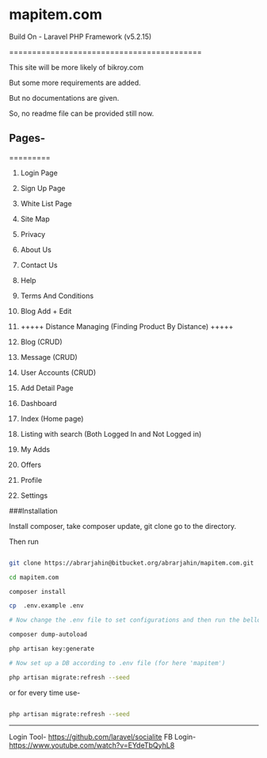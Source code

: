 # mapitem.com

Build On - Laravel PHP Framework (v5.2.15)

==========================================

This site will be more likely of bikroy.com

But some more requirements are added.

But no documentations are given.

So, no readme file can be provided still now.


## Pages-
=========

 1. Login Page

 2. Sign Up Page

 3. White List Page

 4. Site Map

 5. Privacy

 6. About Us

 7. Contact Us

 8. Help

 9. Terms And Conditions

 10. Blog Add + Edit

 11. +++++ Distance Managing (Finding Product By Distance) +++++

 12. Blog (CRUD)

 13. Message (CRUD)

 14. User Accounts (CRUD)

 15. Add Detail Page

 16. Dashboard

 17. Index (Home page)

 18. Listing with search (Both Logged In and Not Logged in)

 19. My Adds

 20. Offers

 21. Profile

 22. Settings


###Installation

Install composer, take composer update, git clone go to the directory.

Then run

```bash

git clone https://abrarjahin@bitbucket.org/abrarjahin/mapitem.com.git

cd mapitem.com

composer install

cp  .env.example .env

# Now change the .env file to set configurations and then run the bellow codes

composer dump-autoload

php artisan key:generate

# Now set up a DB according to .env file (for here 'mapitem')

php artisan migrate:refresh --seed

```

or for every time use-

```bash

php artisan migrate:refresh --seed

```



--------------------------------

Login Tool- https://github.com/laravel/socialite
FB Login- https://www.youtube.com/watch?v=EYdeTbQyhL8
